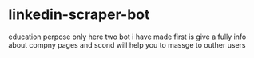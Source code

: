 # linkedin-scraper-bot
education perpose only
here two bot i have made first is give a fully info about compny pages and scond will help you to massge to outher users
